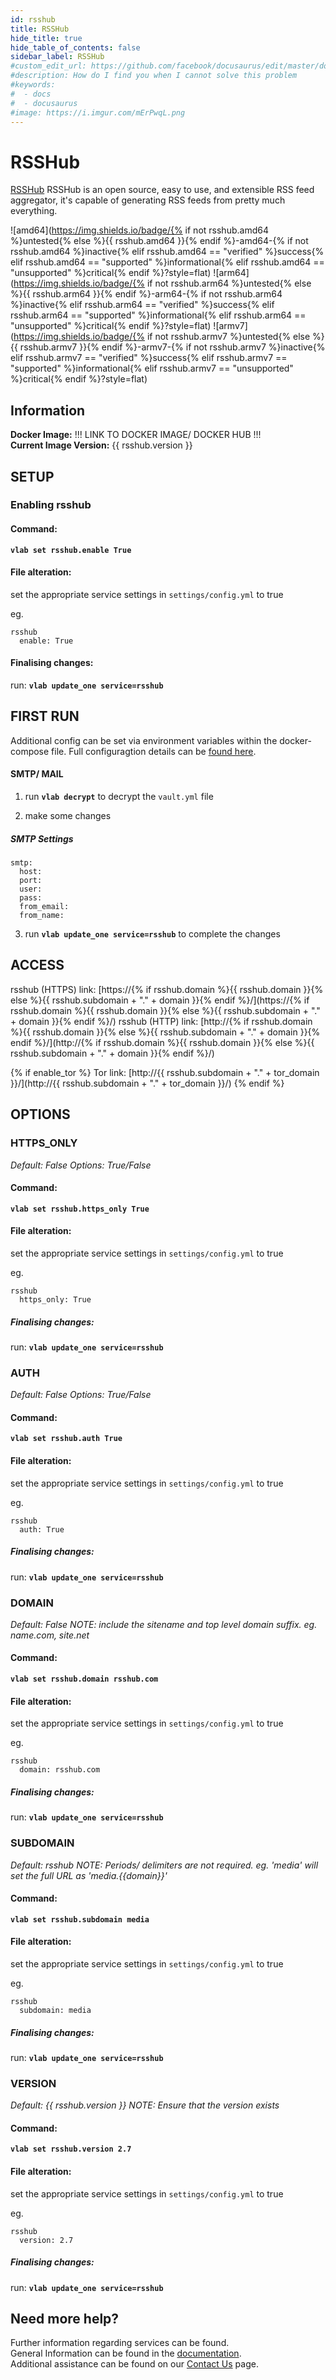 ```yaml
---
id: rsshub
title: RSSHub
hide_title: true
hide_table_of_contents: false
sidebar_label: RSSHub
#custom_edit_url: https://github.com/facebook/docusaurus/edit/master/docs/api-doc-markdown.md
#description: How do I find you when I cannot solve this problem
#keywords:
#  - docs
#  - docusaurus
#image: https://i.imgur.com/mErPwqL.png
---
```


# RSSHub

[RSSHub](https://docs.rsshub.app/en/) RSSHub is an open source, easy to use, and extensible RSS feed aggregator, it's capable of generating RSS feeds from pretty much everything.

![amd64](https://img.shields.io/badge/{% if not rsshub.amd64 %}untested{% else %}{{ rsshub.amd64 }}{% endif %}-amd64-{% if not rsshub.amd64 %}inactive{% elif rsshub.amd64 == "verified" %}success{% elif rsshub.amd64 == "supported" %}informational{% elif rsshub.amd64 == "unsupported" %}critical{% endif %}?style=flat)
![arm64](https://img.shields.io/badge/{% if not rsshub.arm64 %}untested{% else %}{{ rsshub.arm64 }}{% endif %}-arm64-{% if not rsshub.arm64 %}inactive{% elif rsshub.arm64 == "verified" %}success{% elif rsshub.arm64 == "supported" %}informational{% elif rsshub.arm64 == "unsupported" %}critical{% endif %}?style=flat)
![armv7](https://img.shields.io/badge/{% if not rsshub.armv7 %}untested{% else %}{{ rsshub.armv7 }}{% endif %}-armv7-{% if not rsshub.armv7 %}inactive{% elif rsshub.armv7 == "verified" %}success{% elif rsshub.armv7 == "supported" %}informational{% elif rsshub.armv7 == "unsupported" %}critical{% endif %}?style=flat)

## Information


**Docker Image:** !!! LINK TO DOCKER IMAGE/ DOCKER HUB !!!  
**Current Image Version:** {{ rsshub.version }}

## SETUP

### Enabling rsshub

#### Command:

**`vlab set rsshub.enable True`**

#### File alteration:

set the appropriate service settings in `settings/config.yml` to true

eg.
```
rsshub
  enable: True
```

#### Finalising changes:

run: **`vlab update_one service=rsshub`**

## FIRST RUN

Additional config can be set via environment variables within the docker-compose file. Full configuragtion details can be [found here](https://docs.rsshub.app/en/install/#configuration).

#### SMTP/ MAIL

1. run **`vlab decrypt`** to decrypt the `vault.yml` file

2. make some changes


##### SMTP Settings
```
smtp:
  host:
  port:
  user:
  pass:
  from_email:
  from_name:
```

3. run **`vlab update_one service=rsshub`** to complete the changes


## ACCESS

rsshub (HTTPS) link: [https://{% if rsshub.domain %}{{ rsshub.domain }}{% else %}{{ rsshub.subdomain + "." + domain }}{% endif %}/](https://{% if rsshub.domain %}{{ rsshub.domain }}{% else %}{{ rsshub.subdomain + "." + domain }}{% endif %}/)
rsshub (HTTP) link: [http://{% if rsshub.domain %}{{ rsshub.domain }}{% else %}{{ rsshub.subdomain + "." + domain }}{% endif %}/](http://{% if rsshub.domain %}{{ rsshub.domain }}{% else %}{{ rsshub.subdomain + "." + domain }}{% endif %}/)

{% if enable_tor %}
Tor link: [http://{{ rsshub.subdomain + "." + tor_domain }}/](http://{{ rsshub.subdomain + "." + tor_domain }}/)
{% endif %}

## OPTIONS

### HTTPS_ONLY
*Default: False*
*Options: True/False*

#### Command:

**`vlab set rsshub.https_only True`**

#### File alteration:

set the appropriate service settings in `settings/config.yml` to true

eg.
```
rsshub
  https_only: True
```

##### Finalising changes:

run: **`vlab update_one service=rsshub`**

### AUTH
*Default: False*
*Options: True/False*

#### Command:

**`vlab set rsshub.auth True`**

#### File alteration:

set the appropriate service settings in `settings/config.yml` to true

eg.
```
rsshub
  auth: True
```

##### Finalising changes:

run: **`vlab update_one service=rsshub`**

### DOMAIN
*Default: False*
*NOTE: include the sitename and top level domain suffix. eg. name.com, site.net*

#### Command:

**`vlab set rsshub.domain rsshub.com`**

#### File alteration:

set the appropriate service settings in `settings/config.yml` to true

eg.
```
rsshub
  domain: rsshub.com
```

##### Finalising changes:

run: **`vlab update_one service=rsshub`**

### SUBDOMAIN
*Default: rsshub*
*NOTE: Periods/ delimiters are not required. eg. 'media' will set the full URL as 'media.{{domain}}'*

#### Command:

**`vlab set rsshub.subdomain media`**

#### File alteration:

set the appropriate service settings in `settings/config.yml` to true

eg.
```
rsshub
  subdomain: media
```

##### Finalising changes:

run: **`vlab update_one service=rsshub`**

### VERSION
*Default: {{  rsshub.version  }}*
*NOTE: Ensure that the version exists*

#### Command:

**`vlab set rsshub.version 2.7`**

#### File alteration:

set the appropriate service settings in `settings/config.yml` to true

eg.
```
rsshub
  version: 2.7
```

##### Finalising changes:

run: **`vlab update_one service=rsshub`**

## Need more help?
Further information regarding services can be found. \
General Information can be found in the [documentation](https://docs.vivumlab.com). \
Additional assistance can be found on our [Contact Us](https://docs.vivumlab.com/Contact-us) page.
